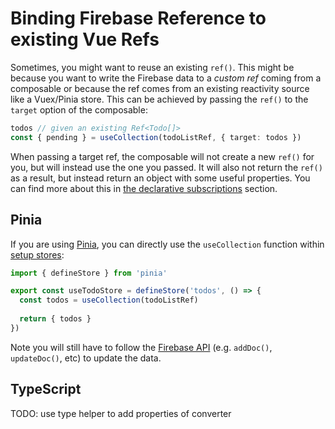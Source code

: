 # Binding Firebase Reference to existing Vue Refs

Sometimes, you might want to reuse an existing `ref()`. This might be because you want to write the Firebase data to a _custom ref_ coming from a composable or because the ref comes from an existing reactivity source like a Vuex/Pinia store. This can be achieved by passing the `ref()` to the `target` option of the composable:

```ts
todos // given an existing Ref<Todo[]>
const { pending } = useCollection(todoListRef, { target: todos })
```

When passing a target ref, the composable will not create a new `ref()` for you, but will instead use the one you passed. It will also not return the `ref()` as a result, but instead return an object with some useful properties. You can find more about this in [the declarative subscriptions](./data-subscriptions.md) section.

## Pinia

If you are using [Pinia](https://pinia.vuejs.org), you can directly use the `useCollection` function within [setup stores](https://pinia.vuejs.org/cookbook/composables.html#setup-stores):

```ts
import { defineStore } from 'pinia'

export const useTodoStore = defineStore('todos', () => {
  const todos = useCollection(todoListRef)
  
  return { todos }
})
```

Note you will still have to follow the [Firebase API](https://firebase.google.com/docs/firestore/manage-data/structure-data) (e.g. `addDoc()`, `updateDoc()`, etc) to update the data.

## TypeScript

TODO: use type helper to add properties of converter
